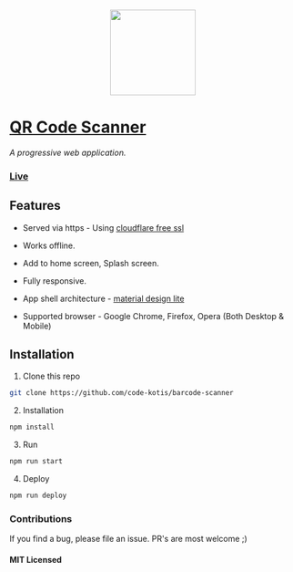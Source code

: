 ### <p align="center"><img width="150px" height="150px" src="https://raw.githubusercontent.com/code-kotis/barcode-scanner/master/logo.png"></p>

# [QR Code Scanner](https://qrcodescan.in)

*A progressive web application.*

### [Live](https://qrcodescan.in)

## Features

  - Served via https - Using [cloudflare free ssl](https://www.cloudflare.com/ssl/)

  - Works offline.

  - Add to home screen, Splash screen.

  - Fully responsive.

  - App shell architecture - [material design lite](https://www.getmdl.io/)

  - Supported browser - Google Chrome, Firefox, Opera (Both Desktop & Mobile)

## Installation

1. Clone this repo

  ```bash
  git clone https://github.com/code-kotis/barcode-scanner
  ```

2. Installation

  ```bash
  npm install
  ```

3. Run

  ```bash
  npm run start
  ```
4. Deploy

  ```bash
  npm run deploy
  ```

### Contributions

If you find a bug, please file an issue. PR's are most welcome ;)

#### MIT Licensed
